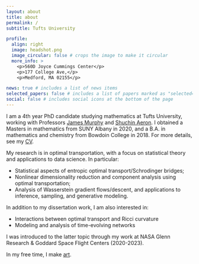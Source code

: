 ```yaml
---
layout: about
title: about
permalink: /
subtitle: Tufts University

profile:
  align: right
  image: headshot.png
  image_circular: false # crops the image to make it circular
  more_info: >
    <p>560D Joyce Cummings Center</p>
    <p>177 College Ave,</p>
    <p>Medford, MA 02155</p>

news: true # includes a list of news items
selected_papers: false # includes a list of papers marked as "selected={true}"
social: false # includes social icons at the bottom of the page
---
```


I am a 4th year PhD candidate studying mathematics at Tufts University, working with Professors [James Murphy](https://jmurphy.math.tufts.edu/) and [Shuchin Aeron](https://sites.google.com/view/shuchin-aeron/home?authuser=0). I obtained a Masters in mathematics from SUNY Albany in 2020, and a B.A. in mathematics and chemistry from Bowdoin College in 2018. For more details, see my [CV](assets/cv/brendan_mallery_resume.pdf).

My research is in optimal transportation, with a focus on statistical theory and applications to data science. In particular:

- Statistical aspects of entropic optimal transport/Schrodinger bridges;
- Nonlinear dimensionality reduction and component analysis using optimal transportation;
- Analysis of Wasserstein gradient flows/descent, and applications to inference, sampling, and generative modeling.

In addition to my dissertation work, I am also interested in:

- Interactions between optimal transport and Ricci curvature
- Modeling and analysis of time-evolving networks

I was introduced to the latter topic through my work at NASA Glenn Research & Goddard Space Flight Centers (2020-2023). 

In my free time, I make [art](https://www.instagram.com/mostly.faces/). 
